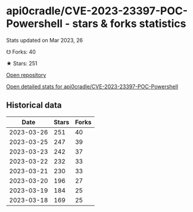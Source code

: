 # api0cradle/CVE-2023-23397-POC-Powershell - stars & forks statistics

Stats updated on Mar 2023, 26

☋ Forks: 40

★ Stars: 251

[Open repository](https://github.com/api0cradle/CVE-2023-23397-POC-Powershell)

[Open detailed stats for api0cradle/CVE-2023-23397-POC-Powershell](https://reviewgithub.com/rep/api0cradle/CVE-2023-23397-POC-Powershell)

## Historical data
| Date | Stars | Forks |
|------|-------|-------|
| 2023-03-26 | 251 | 40 | 
| 2023-03-25 | 247 | 39 | 
| 2023-03-23 | 242 | 37 | 
| 2023-03-22 | 232 | 33 | 
| 2023-03-21 | 230 | 33 | 
| 2023-03-20 | 196 | 27 | 
| 2023-03-19 | 184 | 25 | 
| 2023-03-18 | 169 | 25 | 


